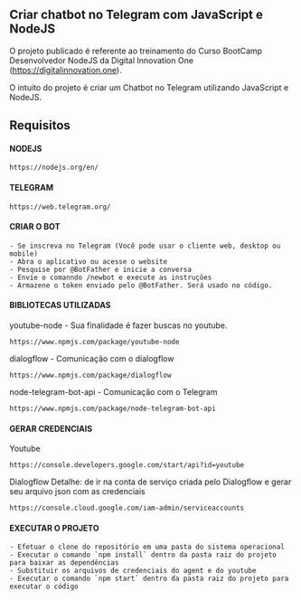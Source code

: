 ## Criar chatbot no Telegram com JavaScript e NodeJS

O projeto publicado é referente ao treinamento do Curso BootCamp Desenvolvedor NodeJS da Digital Innovation One (https://digitalinnovation.one).

O intuito do projeto é criar um Chatbot no Telegram utilizando JavaScript e NodeJS.

## Requisitos

#### NODEJS
```
https://nodejs.org/en/
```

#### TELEGRAM
```
https://web.telegram.org/
```

#### CRIAR O BOT
```
- Se inscreva no Telegram (Você pode usar o cliente web, desktop ou mobile)
- Abra o aplicativo ou acesse o website
- Pesquise por @BotFather e inicie a conversa
- Envie o comanndo /newbot e execute as instruções
- Armazene o token enviado pelo @BotFather. Será usado no código.
```

#### BIBLIOTECAS UTILIZADAS

youtube-node - Sua finalidade é fazer buscas no youtube.
```
https://www.npmjs.com/package/youtube-node 
```

dialogflow - Comunicação com o dialogflow
```
https://www.npmjs.com/package/dialogflow
```

node-telegram-bot-api - Comunicação com o Telegram
```
https://www.npmjs.com/package/node-telegram-bot-api
```

#### GERAR CREDENCIAIS 

Youtube
```
https://console.developers.google.com/start/api?id=youtube
```

Dialogflow
Detalhe:  de ir na conta de serviço criada pelo Dialogflow e gerar seu arquivo json com as credenciais
```
https://console.cloud.google.com/iam-admin/serviceaccounts 
```

#### EXECUTAR O PROJETO
```
- Efetuar o clone do repositório em uma pasta do sistema operacional
- Executar o comando `npm install` dentro da pasta raiz do projeto para baixar as dependências
- Substituir os arquivos de credenciais do agent e do youtube
- Executar o comando `npm start` dentro da pasta raiz do projeto para executar o código
```

